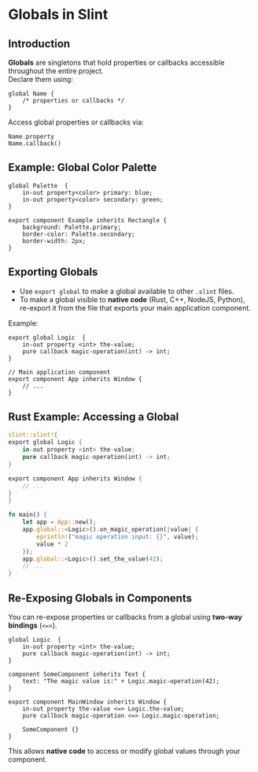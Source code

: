# Globals in Slint

## Introduction
**Globals** are singletons that hold properties or callbacks accessible throughout the entire project.  
Declare them using:
```slint
global Name {
    /* properties or callbacks */
}
```

Access global properties or callbacks via:
```
Name.property
Name.callback()
```


## Example: Global Color Palette
```slint
global Palette  {
    in-out property<color> primary: blue;
    in-out property<color> secondary: green;
}

export component Example inherits Rectangle {
    background: Palette.primary;
    border-color: Palette.secondary;
    border-width: 2px;
}
```


## Exporting Globals
- Use `export global` to make a global available to other `.slint` files.
- To make a global visible to **native code** (Rust, C++, NodeJS, Python), re-export it from the file that exports your main application component.

Example:
```slint
export global Logic  {
    in-out property <int> the-value;
    pure callback magic-operation(int) -> int;
}

// Main application component
export component App inherits Window {
    // ...
}
```


## Rust Example: Accessing a Global
```rust
slint::slint!{
export global Logic {
    in-out property <int> the-value;
    pure callback magic-operation(int) -> int;
}

export component App inherits Window {
    // ...
}
}

fn main() {
    let app = App::new();
    app.global::<Logic>().on_magic_operation(|value| {
        eprintln!("magic operation input: {}", value);
        value * 2
    });
    app.global::<Logic>().set_the_value(42);
    // ...
}
```


## Re-Exposing Globals in Components
You can re-expose properties or callbacks from a global using **two-way bindings** (`<=>`).

```slint
global Logic  {
    in-out property <int> the-value;
    pure callback magic-operation(int) -> int;
}

component SomeComponent inherits Text {
    text: "The magic value is:" + Logic.magic-operation(42);
}

export component MainWindow inherits Window {
    in-out property the-value <=> Logic.the-value;
    pure callback magic-operation <=> Logic.magic-operation;

    SomeComponent {}
}
```

This allows **native code** to access or modify global values through your component.
